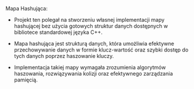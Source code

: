 Mapa Hashująca:

- Projekt ten polegał na stworzeniu własnej implementacji mapy hashującej
  bez użycia gotowych struktur danych dostępnych w bibliotece standardowej języka C++.
  
- Mapa hashująca jest strukturą danych, która umożliwia efektywne przechowywanie danych
  w formie klucz-wartość oraz szybki dostęp do tych danych poprzez haszowanie kluczy.
  
- Implementacja takiej mapy wymagała zrozumienia algorytmów haszowania,
  rozwiązywania kolizji oraz efektywnego zarządzania pamięcią.
